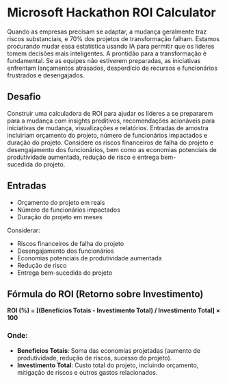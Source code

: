 # Microsoft Hackathon ROI Calculator
Quando as empresas precisam se adaptar, a mudança geralmente traz riscos substanciais, e 70% dos projetos de transformação falham. Estamos procurando mudar essa estatística usando IA para permitir que os líderes tomem decisões mais inteligentes. A prontidão para a transformação é fundamental. Se as equipes não estiverem preparadas, as iniciativas enfrentam lançamentos atrasados, desperdício de recursos e funcionários frustrados e desengajados. 

## Desafio 
Construir uma calculadora de ROI para ajudar os líderes a se prepararem para a mudança com insights preditivos, recomendações acionáveis para iniciativas de mudança, visualizações e relatórios. Entradas de amostra incluiriam orçamento do projeto, número de funcionários impactados e duração do projeto. Considere os riscos financeiros de falha do projeto e desengajamento dos funcionários, bem como as economias potenciais de produtividade aumentada, redução de risco e entrega bem-sucedida do projeto.

## Entradas
- Orçamento do projeto em reais
- Número de funcionários impactados
- Duração do projeto em meses

Considerar:
- Riscos financeiros de falha do projeto
- Desengajamento dos funcionários
- Economias potenciais de produtividade aumentada
- Redução de risco
- Entrega bem-sucedida do projeto

## Fórmula do ROI (Retorno sobre Investimento)

**ROI (%) = [(Benefícios Totais - Investimento Total) / Investimento Total] × 100**

### Onde:
- **Benefícios Totais**: Soma das economias projetadas (aumento de produtividade, redução de riscos, sucesso do projeto).
- **Investimento Total**: Custo total do projeto, incluindo orçamento, mitigação de riscos e outros gastos relacionados.
